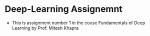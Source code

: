 # Deep-Learning Assignemnt

- This is assignment number 1 in the couse Fundamentals of Deep Learning by Prof. Mitesh Khapra
